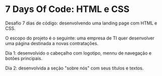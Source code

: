 # 7 Days Of Code: HTML e CSS
Desafio 7 dias de código: desenvolvendo uma landing page com HTML e CSS.

O escopo do projeto é o seguinte: uma empresa de TI quer desenvolver uma página destinada a novas contratações.

Dia 1: desenvolvido o cabeçalho com logotipo, mennu de navegação e botões principais.

Dia 2: desenvolvida a seção "sobre nós" com seus títulos e textos.


